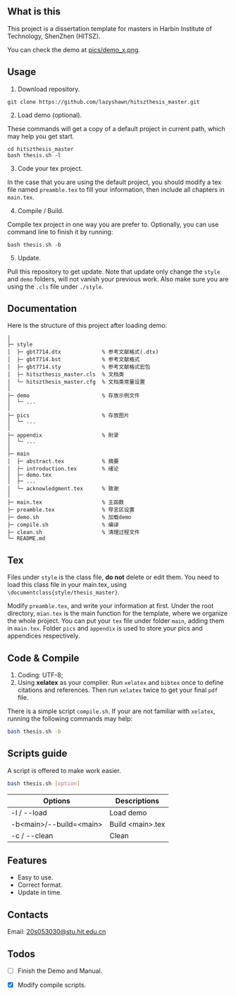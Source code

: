 
## What is this
This project is a dissertation template for masters 
in Harbin Institute of Technology, ShenZhen (HITSZ).

You can check the demo at [pics/demo\_x.png](
https://github.com/lazyshawn/hitszthesis_master/tree/master/demo/pics).

## Usage
1. Download repository.
```shell
git clone https://github.com/lazyshawn/hitszthesis_master.git
```

2. Load demo (optional).

These commands will get a copy of a default project in current path,
which may help you get start.
```shell
cd hitszthesis_master
bash thesis.sh -l
```

3. Code your tex project.

In the case that you are using the default project,
you should modify a tex file named `preamble.tex` to fill your information,
then include all chapters in `main.tex`.

4. Compile / Build.

Compile tex project in one way you are prefer to.
Optionally, you can use command line to finish it by running:
```shell
bash thesis.sh -b
```

5. Update.

Pull this repository to get update.
Note that update only change the `style` and `demo` folders,
will not vanish your previous work.
Also make sure you are using the `.cls` file under `./style`.


## Documentation
Here is the structure of this project after loading demo:
```git
│
├─ style
│  ├─ gbt7714.dtx             % 参考文献格式(.dtx)
│  ├─ gbt7714.bst             % 参考文献格式
│  ├─ gbt7714.sty             % 参考文献格式宏包
│  ├─ hitszthesis_master.cls  % 文档类
│  └─ hitszthesis_master.cfg  % 文档类常量设置
│
├─ demo                       % 存放示例文件
│  └─ ...                     
│
├─ pics                       % 存放图片
│  └─ ...                     
│
├─ appendix                   % 附录
│  └─ ...                     
│
├─ main
│  ├─ abstract.tex            % 摘要
│  ├─ introduction.tex        % 绪论
│  ├─ demo.tex                    
│  ├─ ...                     
│  └─ acknowledgment.tex      % 致谢
│                             
├─ main.tex                   % 主函数
├─ preamble.tex               % 导言区设置
├─ demo.sh                    % 加载demo
├─ compile.sh                 % 编译
├─ clean.sh                   % 清理过程文件
└─ README.md
```


## Tex
Files under `style` is the class file, **do not** delete or edit them. 
You need to load this class file in your main.tex,
using `\documentclass{style/thesis_master}`.

Modify `preamble.tex`, and write your information at first.
Under the root directory, `mian.tex` is the main function for the template,
where we organize the whole project.
You can put your `tex` file under folder `main`,
adding them in `main.tex`.
Folder `pics` and `appendix` is used to store your pics and appendices respectively.


## Code & Compile
1. Coding: UTF-8;
1. Using **xelatex** as your complier. 
Run `xelatex` and `bibtex` once to define citations and references.
Then run `xelatex` twice to get your final `pdf` file.

There is a simple script `compile.sh`.
If your are not familiar with `xelatex`,
running the following commands may help:
```bash
bash thesis.sh -b
```


## Scripts guide
A script is offered to make work easier.
```bash
bash thesis.sh [option]
```

| Options                      | Descriptions  |
| ---                          | ---           |
| -l / -\-load                 | Load demo     |
| -b\<main\>/-\-build=\<main\> | Build \<main\>.tex |
| -c / -\-clean                | Clean         |




## Features
* Easy to use.
* Correct format.
* Update in time.

## Contacts
Email: 20s053030@stu.hit.edu.cn


## Todos
* [ ] Finish the Demo and Manual.
* [x] Modify compile scripts.

